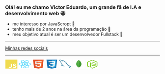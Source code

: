 ### Olá! eu me chamo Victor Eduardo, um grande fâ de I.A e desenvolvimento web 😀

- me interesso por JavaScropt 👀
- tenho mais de 2 anos na área da programação 🍃
- meu objetivo atual é ser um desenvolvedor Fullstack 🎯
<hr/>
<a href='https://linktr.ee/victor_eduardo_art'>Minhas redes sociais</a>
<hr/>

<div>
  <img align="center" alt="Vic-Js" height="30" width="40" src="https://raw.githubusercontent.com/devicons/devicon/master/icons/javascript/javascript-plain.svg">
  <img align="center" alt="Vic-React" height="30" width="40" src="https://raw.githubusercontent.com/devicons/devicon/master/icons/react/react-original.svg">
  <img align="center" alt="Vic-HTML" height="30" width="40" src="https://raw.githubusercontent.com/devicons/devicon/master/icons/html5/html5-original.svg">
  <img align="center" alt="Vic-CSS" height="30" width="40" src="https://raw.githubusercontent.com/devicons/devicon/master/icons/css3/css3-original.svg">
  <img align="center" alt="Vic-MySQL" height="30" width="40" src="https://raw.githubusercontent.com/devicons/devicon/master/icons/mysql/mysql-original.svg">
  <img align="center" alt="Vic-MongoDB" height="30" width="40" src="https://raw.githubusercontent.com/devicons/devicon/master/icons/mongodb/mongodb-original.svg">
  <img align="center" alt="Vic-NodeJs" height="30" width="40" src="https://raw.githubusercontent.com/devicons/devicon/master/icons/nodejs/nodejs-original.svg">
</div>

